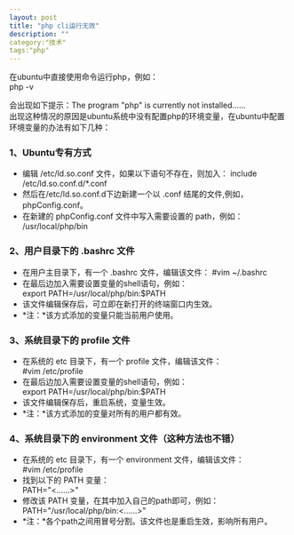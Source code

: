 ```yaml
---
layout: post
title: "php cli运行无效"
description: ""
category:"技术" 
tags:"php" 
---
```





在ubuntu中直接使用命令运行php，例如：     
		php -v      



会出现如下提示：The program "php" is currently not installed......     
出现这种情况的原因是ubuntu系统中没有配置php的环境变量，在ubuntu中配置环境变量的办法有如下几种：     
### 1、Ubuntu专有方式   
- 编辑 /etc/ld.so.conf 文件，如果以下语句不存在，则加入：
		include /etc/ld.so.conf.d/*.conf    
- 然后在/etc/ld.so.conf.d下边新建一个以 .conf 结尾的文件,例如，phpConfig.conf。   
- 在新建的 phpConfig.conf 文件中写入需要设置的 path，例如：    
		/usr/local/php/bin



### 2、用户目录下的 .bashrc 文件   
- 在用户主目录下，有一个 .bashrc 文件，编辑该文件：
		#vim ~/.bashrc     
- 在最后边加入需要设置变量的shell语句，例如：    
		export PATH=/usr/local/php/bin:$PATH     
- 该文件编辑保存后，可立即在新打开的终端窗口内生效。
- *注：*该方式添加的变量只能当前用户使用。



### 3、系统目录下的 profile 文件   
- 在系统的 etc 目录下，有一个 profile 文件，编辑该文件：    
		#vim /etc/profile    
- 在最后边加入需要设置变量的shell语句，例如：    
		export PATH=/usr/local/php/bin:$PATH     
- 该文件编辑保存后，重启系统，变量生效。    
- *注：*该方式添加的变量对所有的用户都有效。     



### 4、系统目录下的 environment 文件（这种方法也不错）   
- 在系统的 etc 目录下，有一个 environment 文件，编辑该文件：    
		#vim /etc/profile     
- 找到以下的 PATH 变量：    
		PATH="<......>"
- 修改该 PATH 变量，在其中加入自己的path即可，例如：
		PATH="/usr/local/php/bin:<......>"    
- *注：*各个path之间用冒号分割。该文件也是重启生效，影响所有用户。
